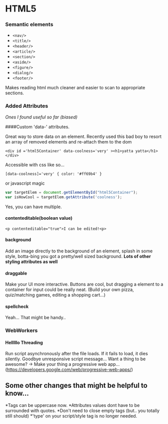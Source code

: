 # HTML5

### Semantic elements

- `<nav/>`
- `<title/>`
- `<header/>`
- `<article/>`
- `<section/>`
- `<aside/>`
- `<figure/>`
- `<dialog/>`
- `<footer/>`

Makes reading html much cleaner and easier to scan to appropriate sections.


### Added Attributes
*Ones I found useful so far (biased)*

####Custom 'data-' attributes.

Great way to store data on an element.
Recently used this bad boy to resort an array of removed elements and re-attach them to the dom

`<div id ='html5Container' data-coolness='very' ><h1>yatta yatta</h1></div>`

Accessible with css like so...

`[data-coolness]='very' {
  color: '#ff69b4'
  }`

   or javascript magic
```javascript
var targetElem = document.getElementById("html5Container");
var isHowCool = targetElem.getAttribute('coolness');
```

Yes, you can have multiple.

#### contenteditable(boolean value)

`<p contenteditable="true">I can be edited!<p>`

#### background
Add an image directly to the background of an element, splash in some style, botta-bing you got a pretty/well sized background.
**Lots of other styling attributes as well**

#### draggable
Make your UI more interactive. Buttons are cool, but dragging a element to a container for input could be really neat. (Build your own pizza, quiz/matching games, editing a shopping cart...)

#### spellcheck
Yeah... That might be handy..

### WebWorkers
#### Helllllo Threading

Run script asynchronously after the file loads. If it fails to load, it dies silently. Goodbye unresponsive script message... Want a thing to be awesome? -> Make your thing a progressive web app... (https://developers.google.com/web/progressive-web-apps/)

## Some other changes that might be helpful to know...
  *Tags can be uppercase now.
  *Attributes values dont have to be surrounded with quotes.
  *Don't need to close empty tags (but.. you totally still should)
  *'type' on your script/style tag is no longer needed.
